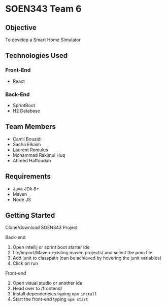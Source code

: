# **SOEN343 Team 6**
## **Objective**
To develop a Smart Home Simulator
## **Technologies Used**
### **Front-End** ###
* React
### **Back-End** ###
* SprintBoot
* H2 Database
## **Team Members**
* Camil Bouzidi
* Sacha Elkaim
* Laurent Romulus
* Mohammad Rakimul Huq
* Ahmed Haffoudah
## **Requirements**
* Java JDk 8+
* Maven
* Node JS
## **Getting Started**
Clone/download SOEN343 Project

Back-end
1. Open intellij or sprint boot starter ide 
2. file/import/Maven-existing maven projects/ and select the pom file
3. Add junit to classpath (can be achieved by hovering the junit variables)
3. Click on run 

Front-end
1. Open visual studio or another ide
2. Head over to /frontend/
3. Install dependencies typing `npm install` 
4. Start the front-end typing `npm start`
